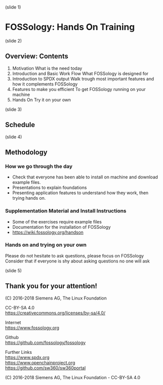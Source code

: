 (slide 1)

# FOSSology: Hands On Training

(slide 2)

## Overview: Contents

1. Motivation
What is the need today
1. Introduction and Basic Work Flow
What FOSSology is designed for
1. Introduction to SPDX output
Walk trough most important features and how it complements FOSSology
1. Features to make you efficient
To get FOSSology running on your machine
1. Hands On
Try it on your own

(slide 3)

## Schedule

(slide 4)

## Methodology

### How we go through the day
- Check that everyone has been able to install on machine and download example files.
- Presentations to explain foundations
- Presenting application features to understand how they work, then trying hands on.

### Supplementation Material and Install Instructions
- Some of the exercises require example files
- Documentation for the installation of FOSSology 
- https://wiki.fossology.org/handson

### Hands on and trying on your own
Please do not hesitate to ask questions, please focus on FOSSology
Consider that if everyone is shy about asking questions no one will ask

(slide 5)

## Thank you for your attention!

(C) 2016-2018  Siemens AG, The Linux Foundation


CC-BY-SA 4.0  
https://creativecommons.org/licenses/by-sa/4.0/

Internet  
https://www.fossology.org

Github  
https://github.com/fossology/fossology

Further Links  
https://www.spdx.org  
https://www.openchainproject.org  
https://github.com/sw360/sw360portal  


(C) 2016-2018  Siemens AG, The Linux Foundation - CC-BY-SA 4.0
